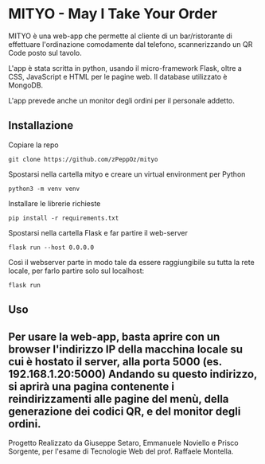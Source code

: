 # MITYO - May I Take Your Order

MITYO è una web-app che permette al cliente di un bar/ristorante di effettuare l'ordinazione comodamente dal telefono, scannerizzando un QR Code posto sul tavolo.

L'app è stata scritta in python, usando il micro-framework Flask, oltre a CSS, JavaScript e HTML per le pagine web. Il database utilizzato è MongoDB.

L'app prevede anche un monitor degli ordini per il personale addetto.

## Installazione

Copiare la repo
```
git clone https://github.com/zPeppOz/mityo
```
Spostarsi nella cartella mityo e creare un virtual environment per Python
```
python3 -m venv venv
```
Installare le librerie richieste
```
pip install -r requirements.txt
```
Spostarsi nella cartella Flask e far partire il web-server
```
flask run --host 0.0.0.0
```
Così il webserver parte in modo tale da essere raggiungibile su tutta la rete locale, per farlo partire solo sul localhost:
```
flask run 
```

## Uso
Per usare la web-app, basta aprire con un browser l'indirizzo IP della macchina locale su cui è hostato il server, alla porta 5000 (es. 192.168.1.20:5000)
Andando su questo indirizzo, si aprirà una pagina contenente i reindirizzamenti alle pagine del menù, della generazione dei codici QR, e del monitor degli ordini.
---
Progetto Realizzato da Giuseppe Setaro, Emmanuele Noviello e Prisco Sorgente, per l'esame di Tecnologie Web del prof. Raffaele Montella.
